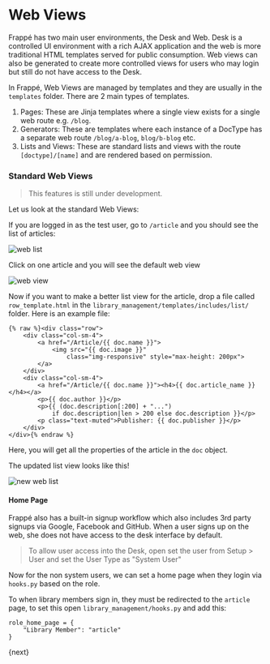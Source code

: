 # Web Views

Frappé has two main user environments, the Desk and Web. Desk is a controlled UI environment with a rich AJAX application and the web is more traditional HTML templates served for public consumption. Web views can also be generated to create more controlled views for users who may login but still do not have access to the Desk.

In Frappé, Web Views are managed by templates and they are usually in the `templates` folder. There are 2 main types of templates.

1. Pages: These are Jinja templates where a single view exists for a single web route e.g. `/blog`.
2. Generators: These are templates where each instance of a DocType has a separate web route `/blog/a-blog`, `blog/b-blog` etc.
3. Lists and Views: These are standard lists and views with the route `[doctype]/[name]` and are rendered based on permission.

### Standard Web Views

> This features is still under development.

Let us look at the standard Web Views:

If you are logged in as the test user, go to `/article` and you should see the list of articles:

<img class="screenshot" alt="web list" src="{{docs_base_url}}/assets/img/web-list.png">

Click on one article and you will see the default web view

<img class="screenshot" alt="web view" src="{{docs_base_url}}/assets/img/web-view.png">

Now if you want to make a better list view for the article, drop a file called `row_template.html` in the
`library_management/templates/includes/list/` folder. Here is an example file:

	{% raw %}<div class="row">
		<div class="col-sm-4">
			<a href="/Article/{{ doc.name }}">
				<img src="{{ doc.image }}"
					class="img-responsive" style="max-height: 200px">
			</a>
		</div>
		<div class="col-sm-4">
			<a href="/Article/{{ doc.name }}"><h4>{{ doc.article_name }}</h4></a>
			<p>{{ doc.author }}</p>
			<p>{{ (doc.description[:200] + "...")
				if doc.description|len > 200 else doc.description }}</p>
			<p class="text-muted">Publisher: {{ doc.publisher }}</p>
		</div>
	</div>{% endraw %}


Here, you will get all the properties of the article in the `doc` object.

The updated list view looks like this!

<img class="screenshot" alt="new web list" src="{{docs_base_url}}/assets/img/web-list-new.png">

#### Home Page

Frappé also has a built-in signup workflow which also includes 3rd party signups via Google, Facebook and GitHub. When a user signs up on the web, she does not have access to the desk interface by default.

> To allow user access into the Desk, open set the user from Setup > User and set the User Type as "System User"

Now for the non system users, we can set a home page when they login via `hooks.py` based on the role.

To when library members sign in, they must be redirected to the `article` page, to set this open `library_management/hooks.py` and add this:

	role_home_page = {
		"Library Member": "article"
	}

{next}
